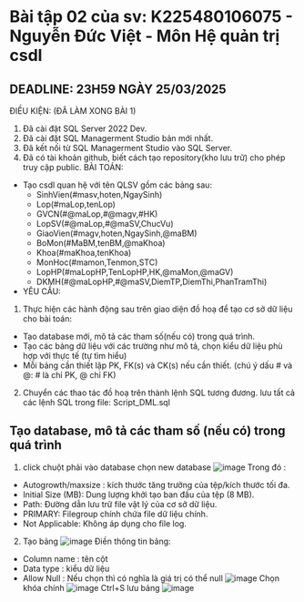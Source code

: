 # Bài tập 02 của sv: K225480106075 - Nguyễn Đức Việt - Môn Hệ quản trị csdl
## DEADLINE: 23H59 NGÀY 25/03/2025
ĐIỀU KIỆN: (ĐÃ LÀM XONG BÀI 1)
1. Đã cài đặt SQL Server 2022 Dev.
2. Đã cài đặt SQL Managerment Studio bản mới nhất.
3. Đã kết nối từ SQL Managerment Studio vào SQL Server.
4. Đã có tài khoản github, biết cách tạo repository(kho lưu trữ) cho phép truy cập public.
BÀI TOÁN:
- Tạo csdl quan hệ với tên QLSV gồm các bảng sau:
  + SinhVien(#masv,hoten,NgaySinh)
  + Lop(#maLop,tenLop)
  + GVCN(#@maLop,#@magv,#HK)
  + LopSV(#@maLop,#@maSV,ChucVu)
  + GiaoVien(#magv,hoten,NgaySinh,@maBM)
  + BoMon(#MaBM,tenBM,@maKhoa)
  + Khoa(#maKhoa,tenKhoa)
  + MonHoc(#mamon,Tenmon,STC)
  + LopHP(#maLopHP,TenLopHP,HK,@maMon,@maGV)
  + DKMH(#@maLopHP,#@maSV,DiemTP,DiemThi,PhanTramThi)
- YÊU CẦU:
1. Thực hiện các hành động sau trên giao diện đồ hoạ để tạo cơ sở dữ liệu cho bài toán:
  + Tạo database mới, mô tả các tham số(nếu có) trong quá trình.
  + Tạo các bảng dữ liệu với các trường như mô tả, chọn kiểu dữ liệu phù hợp với thực tế (tự tìm hiểu)
  + Mỗi bảng cần thiết lập PK, FK(s) và CK(s) nếu cần thiết. (chú ý dấu # và @: # là chỉ PK, @ chỉ FK)
2. Chuyển các thao tác đồ hoạ trên thành lệnh SQL tương đương. lưu tất cả các lệnh SQL trong file: Script_DML.sql
## Tạo database, mô tả các tham số (nếu có) trong quá trình
1. click chuột phải vào database chọn new database
![image](https://github.com/user-attachments/assets/b2f1b0ac-424d-452c-b8c9-a60b318c6e38)
Trong đó :
  + Autogrowth/maxsize : kích thước tăng trưởng của tệp/kích thước tối đa.
  + Initial Size (MB): Dung lượng khởi tạo ban đầu của tệp (8 MB).
  + Path: Đường dẫn lưu trữ file vật lý của cơ sở dữ liệu.
  + PRIMARY: Filegroup chính chứa file dữ liệu chính.
  + Not Applicable: Không áp dụng cho file log.
2. Tạo bảng
![image](https://github.com/user-attachments/assets/55f16bfc-9533-4b2e-bfed-1fdc4c0e0f67)
  Điền thông tin bảng:
  + Column name : tên cột
  + Data type : kiểu dữ liệu
  + Allow Null : Nếu chọn thì có nghĩa là giá trị có thể null
![image](https://github.com/user-attachments/assets/bf6026c6-3551-4700-aa08-903946382f6a)
  Chọn khóa chính
![image](https://github.com/user-attachments/assets/b6dd88b3-b310-4cf5-93b7-9e567fa110c2)
  Ctrl+S lưu bảng
![image](https://github.com/user-attachments/assets/1216081e-296e-45d8-afad-712ad218ce01)
